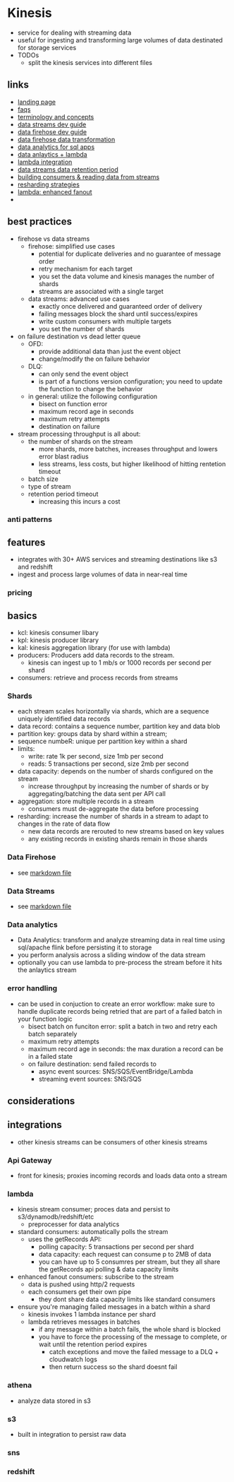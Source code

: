 # Kinesis

- service for dealing with streaming data
- useful for ingesting and transforming large volumes of data destinated for storage services
- TODOs
  - split the kinesis services into different files

## links

- [landing page](https://aws.amazon.com/kinesis/data-firehose/)
- [faqs](https://aws.amazon.com/kinesis/data-streams/faqs/?da=sec&sec=prep)
- [terminology and concepts](https://docs.aws.amazon.com/streams/latest/dev/key-concepts.html)
- [data streams dev guide](https://docs.aws.amazon.com/streams/latest/dev/introduction.html)
- [data firehose dev guide](https://docs.aws.amazon.com/firehose/latest/dev/what-is-this-service.html)
- [data firehose data transformation](https://docs.aws.amazon.com/firehose/latest/dev/data-transformation.html)
- [data analytics for sql apps](https://docs.aws.amazon.com/kinesisanalytics/latest/dev/what-is.html)
- [data anlaytics + lambda](https://docs.aws.amazon.com/en_pv/kinesisanalytics/latest/dev/lambda-preprocessing.html)
- [lambda integration](https://docs.aws.amazon.com/lambda/latest/dg/with-kinesis.html)
- [data streams data retention period](https://docs.aws.amazon.com/streams/latest/dev/kinesis-extended-retention.html)
- [building consumers & reading data from streams](https://docs.aws.amazon.com/streams/latest/dev/building-consumers.html)
- [resharding strategies](https://docs.aws.amazon.com/streams/latest/dev/kinesis-using-sdk-java-resharding-strategies.html)
- [lambda: enhanced fanout](https://aws.amazon.com/blogs/compute/increasing-real-time-stream-processing-performance-with-amazon-kinesis-data-streams-enhanced-fan-out-and-aws-lambda/)
-

## best practices

- firehose vs data streams
  - firehose: simplified use cases
    - potential for duplicate deliveries and no guarantee of message order
    - retry mechanism for each target
    - you set the data volume and kinesis manages the number of shards
    - streams are associated with a single target
  - data streams: advanced use cases
    - exactly once delivered and guaranteed order of delivery
    - failing messages block the shard until success/expires
    - write custom consumers with multiple targets
    - you set the number of shards
- on failure destination vs dead letter queue
  - OFD:
    - provide additional data than just the event object
    - change/modify the on failure behavior
  - DLQ:
    - can only send the event object
    - is part of a functions version configuration; you need to update the function to change the behavior
  - in general: utilize the following configuration
    - bisect on function error
    - maximum record age in seconds
    - maximum retry attempts
    - destination on failure
- stream processing throughput is all about:
  - the number of shards on the stream
    - more shards, more batches, increases throughput and lowers error blast radius
    - less streams, less costs, but higher likelihood of hitting rentetion timeout
  - batch size
  - type of stream
  - retention period timeout
    - increasing this incurs a cost

### anti patterns

## features

- integrates with 30+ AWS services and streaming destinations like s3 and redshift
- ingest and process large volumes of data in near-real time

### pricing

## basics

- kcl: kinesis consumer libary
- kpl: kinesis producer library
- kal: kinesis aggregation library (for use with lambda)
- producers: Producers add data records to the stream.
  - kinesis can ingest up to 1 mb/s or 1000 records per second per shard
- consumers: retrieve and process records from streams

### Shards

- each stream scales horizontally via shards, which are a sequence uniquely identified data records
- data record: contains a sequence number, partition key and data blob
- partition key: groups data by shard within a stream;
- sequence numbeR: unique per partition key within a shard
- limits:
  - write: rate 1k per second, size 1mb per second
  - reads: 5 transactions per second, size 2mb per second
- data capacity: depends on the number of shards configured on the stream
  - increase throughput by increasing the number of shards or by aggregating/batching the data sent per API call
- aggregation: store multiple records in a stream
  - consumers must de-aggregate the data before processing
- resharding: increase the number of shards in a stream to adapt to changes in the rate of data flow
  - new data records are rerouted to new streams based on key values
  - any existing records in existing shards remain in those shards

### Data Firehose

- see [markdown file](./kinesis-dataFireHose.md)

### Data Streams

- see [markdown file](./kinesis-dataStreams.md)

### Data analytics

- Data Analytics: transform and analyze streaming data in real time using sql/apache flink before persisting it to storage
- you perform analysis across a sliding window of the data stream
- optionally you can use lambda to pre-process the stream before it hits the anlaytics stream

### error handling

- can be used in conjuction to create an error workflow: make sure to handle duplicate records being retried that are part of a failed batch in your function logic
  - bisect batch on funciton error: split a batch in two and retry each batch separately
  - maximum retry attempts
  - maximum record age in seconds: the max duration a record can be in a failed state
  - on failure destination: send failed records to
    - async event sources: SNS/SQS/EventBridge/Lambda
    - streaming event sources: SNS/SQS

## considerations

## integrations

- other kinesis streams can be consumers of other kinesis streams

### Api Gateway

- front for kinesis; proxies incoming records and loads data onto a stream

### lambda

- kinesis stream consumer; proces data and persist to s3/dynamodb/redshift/etc
  - preprocesser for data analytics
- standard consumers: automatically polls the stream
  - uses the getRecords API:
    - polling capacity: 5 transactions per second per shard
    - data capacity: each request can consume p to 2MB of data
    - you can have up to 5 consumres per stream, but they all share the getRecords api polling & data capacity limits
- enhanced fanout consumers: subscribe to the stream
  - data is pushed using http/2 requests
  - each consumers get their own pipe
    - they dont share data capacity limits like standard consumers
- ensure you're managing failed messages in a batch within a shard
  - kinesis invokes 1 lambda instance per shard
  - lambda retrieves messages in batches
    - if any message within a batch fails, the whole shard is blocked
    - you have to force the processing of the message to complete, or wait until the retention period expires
      - catch exceptions and move the failed message to a DLQ + cloudwatch logs
      - then return success so the shard doesnt fail

### athena

- analyze data stored in s3

### s3

- built in integration to persist raw data

### sns

### redshift
